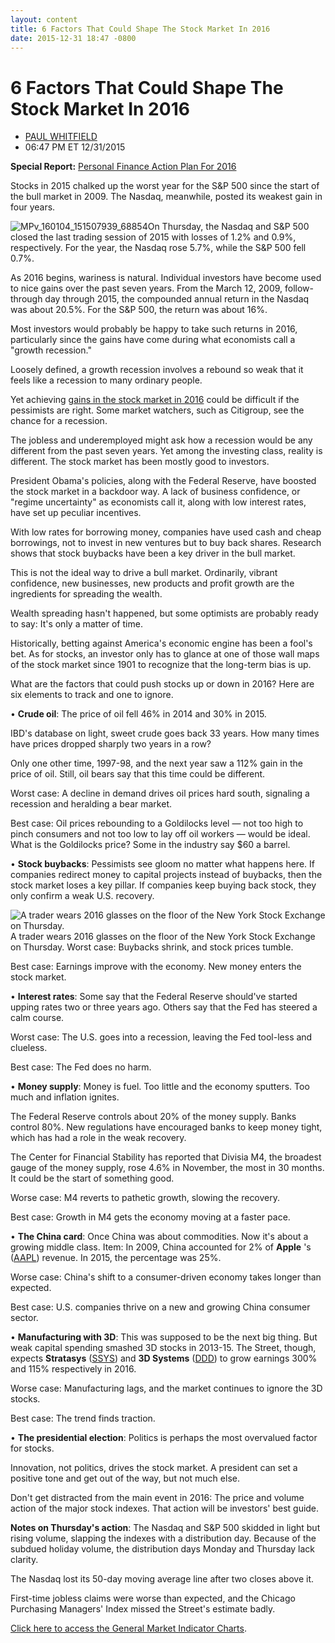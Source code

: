 ```yaml
---
layout: content
title: 6 Factors That Could Shape The Stock Market In 2016
date: 2015-12-31 18:47 -0800
---
```



6 Factors That Could Shape The Stock Market In 2016
====================================================




* [PAUL WHITFIELD](https://www.investors.com/author/whitfieldp/ "Posts by PAUL WHITFIELD")
* 06:47 PM ET 12/31/2015




**Special Report:** [Personal Finance Action Plan For 2016](http://news.investors.com/special-report/787619-personal-finance-action-plan-for-2016.aspx)


Stocks in 2015 chalked up the worst year for the S&P 500 since the start of the bull market in 2009. The Nasdaq, meanwhile, posted its weakest gain in four years.


![MPv_160104_151507939_68854](http://ibdcmsprod10/wp-content/uploads/2015/12/MPv_160104_151507939_68854.png)On Thursday, the Nasdaq and S&P 500 closed the last trading session of 2015 with losses of 1.2% and 0.9%, respectively. For the year, the Nasdaq rose 5.7%, while the S&P 500 fell 0.7%.


As 2016 begins, wariness is natural. Individual investors have become used to nice gains over the past seven years. From the March 12, 2009, follow-through day through 2015, the compounded annual return in the Nasdaq was about 20.5%. For the S&P 500, the return was about 16%.


Most investors would probably be happy to take such returns in 2016, particularly since the gains have come during what economists call a "growth recession."


Loosely defined, a growth recession involves a rebound so weak that it feels like a recession to many ordinary people.


Yet achieving [gains in the stock market in 2016](http://news.investors.com/special-report/787619-personal-finance-action-plan-for-2016.aspx) could be difficult if the pessimists are right. Some market watchers, such as Citigroup, see the chance for a recession.


The jobless and underemployed might ask how a recession would be any different from the past seven years. Yet among the investing class, reality is different. The stock market has been mostly good to investors.


President Obama's policies, along with the Federal Reserve, have boosted the stock market in a backdoor way. A lack of business confidence, or "regime uncertainty" as economists call it, along with low interest rates, have set up peculiar incentives.


With low rates for borrowing money, companies have used cash and cheap borrowings, not to invest in new ventures but to buy back shares. Research shows that stock buybacks have been a key driver in the bull market.


This is not the ideal way to drive a bull market. Ordinarily, vibrant confidence, new businesses, new products and profit growth are the ingredients for spreading the wealth.


Wealth spreading hasn't happened, but some optimists are probably ready to say: It's only a matter of time.


Historically, betting against America's economic engine has been a fool's bet. As for stocks, an investor only has to glance at one of those wall maps of the stock market since 1901 to recognize that the long-term bias is up.


What are the factors that could push stocks up or down in 2016? Here are six elements to track and one to ignore.


• **Crude oil**: The price of oil fell 46% in 2014 and 30% in 2015.


IBD's database on light, sweet crude goes back 33 years. How many times have prices dropped sharply two years in a row?


Only one other time, 1997-98, and the next year saw a 112% gain in the price of oil. Still, oil bears say that this time could be different.


Worst case: A decline in demand drives oil prices hard south, signaling a recession and heralding a bear market.


Best case: Oil prices rebounding to a Goldilocks level — not too high to pinch consumers and not too low to lay off oil workers — would be ideal. What is the Goldilocks price? Some in the industry say $60 a barrel.


• **Stock buybacks**: Pessimists see gloom no matter what happens here. If companies redirect money to capital projects instead of buybacks, then the stock market loses a key pillar. If companies keep buying back stock, they only confirm a weak U.S. recovery.


![A trader wears 2016 glasses on the floor of the New York Stock Exchange on Thursday.](http://ibdcmsprod10/wp-content/uploads/2015/12/A1TWO010416-1-640x360.jpg)A trader wears 2016 glasses on the floor of the New York Stock Exchange on Thursday.
Worst case: Buybacks shrink, and stock prices tumble.


Best case: Earnings improve with the economy. New money enters the stock market.


• **Interest rates**: Some say that the Federal Reserve should've started upping rates two or three years ago. Others say that the Fed has steered a calm course.


Worst case: The U.S. goes into a recession, leaving the Fed tool-less and clueless.


Best case: The Fed does no harm.


• **Money supply**: Money is fuel. Too little and the economy sputters. Too much and inflation ignites.


The Federal Reserve controls about 20% of the money supply. Banks control 80%. New regulations have encouraged banks to keep money tight, which has had a role in the weak recovery.


The Center for Financial Stability has reported that Divisia M4, the broadest gauge of the money supply, rose 4.6% in November, the most in 30 months. It could be the start of something good.


Worse case: M4 reverts to pathetic growth, slowing the recovery.


Best case: Growth in M4 gets the economy moving at a faster pace.


• **The China card**: Once China was about commodities. Now it's about a growing middle class. Item: In 2009, China accounted for 2% of **Apple** 's ([AAPL](https://research.investors.com/quote.aspx?symbol=AAPL)) revenue. In 2015, the percentage was 25%.


Worse case: China's shift to a consumer-driven economy takes longer than expected.


Best case: U.S. companies thrive on a new and growing China consumer sector.


• **Manufacturing with 3D**: This was supposed to be the next big thing. But weak capital spending smashed 3D stocks in 2013-15. The Street, though, expects **Stratasys** ([SSYS](https://research.investors.com/quote.aspx?symbol=SSYS)) and **3D Systems** ([DDD](https://research.investors.com/quote.aspx?symbol=DDD)) to grow earnings 300% and 115% respectively in 2016.


Worse case: Manufacturing lags, and the market continues to ignore the 3D stocks.


Best case: The trend finds traction.


• **The presidential election**: Politics is perhaps the most overvalued factor for stocks.


Innovation, not politics, drives the stock market. A president can set a positive tone and get out of the way, but not much else.


Don't get distracted from the main event in 2016: The price and volume action of the major stock indexes. That action will be investors' best guide.


**Notes on Thursday's action**: The Nasdaq and S&P 500 skidded in light but rising volume, slapping the indexes with a distribution day. Because of the subdued holiday volume, the distribution days Monday and Thursday lack clarity.


The Nasdaq lost its 50-day moving average line after two closes above it.


First-time jobless claims were worse than expected, and the Chicago Purchasing Managers' Index missed the Street's estimate badly.


[Click here to access the General Market Indicator Charts](https://www.investors.com/pdf/GMI_010416.pdf).




